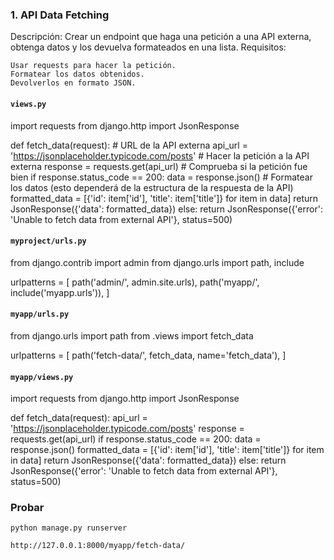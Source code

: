 ### 1. API Data Fetching

Descripción: Crear un endpoint que haga una petición a una API externa, obtenga datos y los devuelva formateados en una lista. Requisitos:

    Usar requests para hacer la petición.
    Formatear los datos obtenidos.
    Devolverlos en formato JSON.

#### `views.py`

import requests
from django.http import JsonResponse

def fetch_data(request):
    # URL de la API externa
    api_url = 'https://jsonplaceholder.typicode.com/posts'
    # Hacer la petición a la API externa
    response = requests.get(api_url)
    # Comprueba si la petición fue bien
    if response.status_code == 200:
        data = response.json()
        # Formatear los datos (esto dependerá de la estructura de la respuesta de la API)
        formatted_data = [{'id': item['id'], 'title': item['title']} for item in data]
        return JsonResponse({'data': formatted_data})
    else:
        return JsonResponse({'error': 'Unable to fetch data from external API'}, status=500)

#### `myproject/urls.py`

from django.contrib import admin
from django.urls import path, include

urlpatterns = [
    path('admin/', admin.site.urls),
    path('myapp/', include('myapp.urls')),
]

#### `myapp/urls.py`

from django.urls import path
from .views import fetch_data

urlpatterns = [
    path('fetch-data/', fetch_data, name='fetch_data'),
]

#### `myapp/views.py`

import requests
from django.http import JsonResponse

def fetch_data(request):
    api_url = 'https://jsonplaceholder.typicode.com/posts'
    response = requests.get(api_url)
    if response.status_code == 200:
        data = response.json()
        formatted_data = [{'id': item['id'], 'title': item['title']} for item in data]
        return JsonResponse({'data': formatted_data})
    else:
        return JsonResponse({'error': 'Unable to fetch data from external API'}, status=500)

### Probar

    python manage.py runserver

    http://127.0.0.1:8000/myapp/fetch-data/